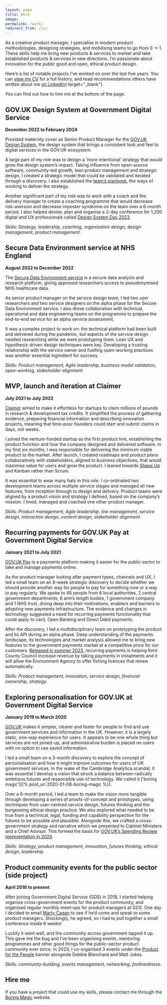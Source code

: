 ```yaml
---
layout: page
title: Work
image:
permalink: /work/
redirect_from: /cv/
---
```


As a creative product manager, I specialise in modern product methodologies, designing strategies, and mobilising teams to go from 0 → 1. These skills help me bring new products & services to market and take established products & services in new directions. I’m passionate about innovation for the public good and open, ethical product design.

Here’s a list of notable projects I’ve worked on over the last five years. You can <a href="https://standardresume.co/stevenjmesser" target="_blank" onclick="window.fathom.trackGoal('YEQH7NTS', 0);">view my CV</a> for a full history, and read recommendations others have written about me [on LinkedIn](https://www.linkedin.com/in/stevenjmesser/){:target="_blank"}.

You can find out how to hire me at the bottom of the page.

## GOV.UK Design System at Government Digital Service
**December 2022 to February 2024**

Provided maternity cover as Senior Product Manager for the [GOV.‌UK Design System](https://gov.uk/design-system), the design system that brings a consistent look and feel to digital services in the GOV.UK ecosystem. 

A large part of my role was to design a ‘more intentional’ strategy that would grow the design system’s impact. Taking influence from open-source software, community-led growth, lean product management and strategic design, I created a strategic model that could be validated and iterated through a discovery. I also established the [team’s playbook](https://team-playbook.design-system.service.gov.uk), the ways of working to deliver the strategy.

Another significant part of my role was to work with a coach and the delivery manager to create a coaching programme that would decrease risk-aversion and decrease imposter syndrome on the team over a 6-month period. I also helped devise, plan and organise a 2-day conference for 1,200 digital and UX professionals called [Design System Day 2023](https://design-system.service.gov.uk/community/design-system-day-2023/). 

_Skills: Strategy, leadership, coaching, organisation design, design management, product management._

## Secure Data Environment service at NHS England
**August 2022 to December 2022**

The [Secure Data Environment service](https://digital.nhs.uk/services/secure-data-environment-service) is a secure data analysis and research platform, giving approved researchers access to pseudonymised NHS healthcare data. 

As senior product manager on the service design team, I led two user researchers and two service designers on the alpha phase for the Secure Data Environment service. I also drove collaboration with technical, operational and data engineering teams on the programme to prepare the end-to-end service for an alpha service assessment.

It was a complex project to work on: the technical platform had been built and delivered during the pandemic, but aspects of the service design needed researching while we were prototyping them. Lean UX and hypothesis-driven design techniques were key. Developing a trusting relationship with the service owner and fuelling open-working practices was another essential ingredient for success.

_Skills: Product management, Agile leadership, business model validation, open-working, stakeholder alignment._

## MVP, launch and iteration at Claimer
**July 2021 to July 2022**

[Claimer](https://www.claimer.com) aimed to make it effortless for startups to claim millions of pounds in research & development tax credits. It simplified the process of gathering evidence, preparing financial information and describing innovation projects, meaning that time-poor founders could start and submit claims in days, not weeks.

I joined the venture-funded startup as the first product hire, establishing the product function and how the company designed and delivered software. In my first six months, I was responsible for delivering the minimum viable product to the market. After launch, I created roadmaps and product plans collaboratively with stakeholders, aligned to business objectives, that would maximise value for users and grow the product. I leaned towards [Shape Up](https://basecamp.com/shapeup) and Kanban rather than Scrum.

It was essential to wear many hats in this role. I co-ordinated two development teams across multiple service stages and managed all new features, from inception through to design and delivery. Product teams were aligned by a product vision and strategy I defined, based on the company’s mission. I hired, managed and coached one other product manager.

_Skills: Product management, Agile leadership, line management, service design, interaction design, content design, stakeholder alignment._

## Recurring payments for GOV.UK Pay at Government Digital Service
**January 2021 to July 2021**

[GOV.UK Pay](https://gov.uk/pay) is a payments platform making it easier for the public sector to take and manage payments online.

As the product manager looking after payment types, channels and UX, I led a small team on an 8-week strategic discovery to decide whether we should provide another way for people to pay for something now or a way to pay regularly. We spoke to 45 people from 6 local authorities, 2 central government departments, 6 arm’s length bodies, 1 government company and 1 NHS trust, diving deep into their motivations, enablers and barriers to adopting new payments infrastructure. The evidence and changes in technology suggested a need for recurring payments functionality that could apply to card, Open Banking and Direct Debit payments.

After the discovery, I led a multidisciplinary team on prototyping the product and its API during an alpha phase. Deep understanding of the payments landscape, its technologies and market analysis allowed me to bring new features to the government payments market at a competitive price for our customers. [Released in summer 2023](https://gds.blog.gov.uk/2023/07/05/new-recurring-payments-and-webhook-features-available-through-gov-uk-pay/), recurring payments is helping Kent County Council increase revenue by taking payments in instalments and it will allow the Environment Agency to offer fishing licences that renew automatically.

_Skills: Product management, innovation, service design, financial ownership, strategy._

## Exploring personalisation for GOV.UK at Government Digital Service
**January 2019 to March 2020**

[GOV.UK](https://gov.uk) makes it simpler, clearer and faster for people to find and use government services and information in the UK. However, it is a largely static, one-way experience for users. It appears to be one whole thing but services are not joined-up, and administrative burden is placed on users with no option to use saved information.

I led a small team on a 3-month discovery to explore the concept of personalisation and how it might improve outcomes for users of UK government services. In the wake of the Cambridge Analytica scandal, it was essential I develop a vision that struck a balance between radically ambitious futures and responsible use of technology. We called it [‘boring magic’]({% post_url 2020-01-08-boring-magic %}).

Over a 6-month period, I led a team to make the vision more tangible through developing a series of proofs-of-concept and prototypes, using techniques from user-centred service design, futures thinking and the burgeoning ethical design practice. We also explored what needed to be true from a technical, legal, funding and capability perspective for the futures to be possible and plausible. Alongside this, we crafted a cross-government strategy and narrative which we presented to Cabinet Ministers and a Chief Advisor. This formed the basis for [GOV.UK’s Spending Review representation in 2020](https://www.gov.uk/government/publications/spending-review-2020-documents/spending-review-2020#:~:text=personalised%20public%20services).

_Skills: Strategy, product management, innovation, futures thinking, ethical design, leadership._

## Product community events for the public sector (side project)
**April 2018 to present**

After joining Government Digital Service (GDS) in 2018, I started helping organise cross-government events for the product community, and organised regular monthly meet-ups for product managers at GDS. One day I decided to email [Marty Cagan](https://www.svpg.com/team/marty-cagan/) to see if he’d come and speak to some product managers. Shockingly, he agreed, so I had to pull together a small conference inside 6 weeks!

Luckily it went well, and the community across government lapped it up. This gave me the bug and I’ve been organising events, mentoring programmes and other good things for the public-sector product community ever since. In 2023, I co-organised 3 events under the [Product for the People](https://productforthepeople.xyz/about) banner alongside Debbie Blanchard and Matt Jukes.

_Skills: community-building, events management, networking, foolhardiness._

## Hire me

If you have a project that could use my skills, please contact me through the [Boring Magic](https://boringmagi.cc) website.